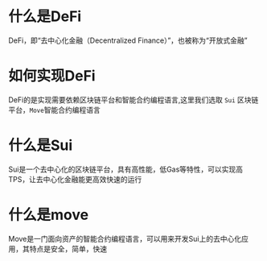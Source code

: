 # 什么是DeFi
DeFi，即“去中心化金融（Decentralized Finance）”，也被称为“开放式金融”

# 如何实现DeFi
DeFi的是实现需要依赖区块链平台和智能合约编程语言,这里我们选取 `Sui` 区块链平台，`Move`智能合约编程语言

# 什么是Sui
Sui是一个去中心化的区块链平台，具有高性能，低Gas等特性，可以实现高TPS，让去中心化金融能更高效快速的运行

# 什么是move
Move是一门面向资产的智能合约编程语言，可以用来开发Sui上的去中心化应用，其特点是安全，简单，快速
